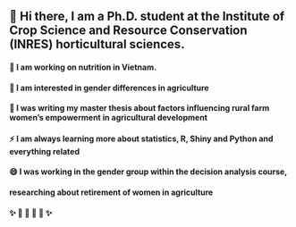
## 👋 Hi there, I am a Ph.D. student at the Institute of Crop Science and Resource Conservation (INRES) horticultural sciences. 
####   🔭 I am working on nutrition in Vietnam.
####    🚜 I am interested in gender differences in agriculture
####    🌱 I was writing my master thesis about factors influencing rural farm women’s empowerment in agricultural development 
####    ⚡ I am always learning more about statistics, R, Shiny and Python and everything related
####    😄 I was working in the gender group within the decision analysis course, 
####       researching about retirement of women in agriculture 
####    ✨ 🚜 🚜 🚜 🚜  ✨

<!--
**AlexandraKrause/AlexandraKrause** is a ✨ _special_ ✨ repository because its `README.md` (this file) appears on your GitHub profile.

Here are some ideas to get you started:


- 👯 I’m looking to collaborate on ...
- 🤔 I’m looking for help with ...
- 💬 Ask me about ...
- 📫 How to reach me: ...
- 😄 Pronouns: ...
- ⚡ Fun fact: ...
-->
